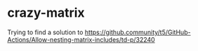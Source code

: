 # crazy-matrix

Trying to find a solution to https://github.community/t5/GitHub-Actions/Allow-nesting-matrix-includes/td-p/32240
